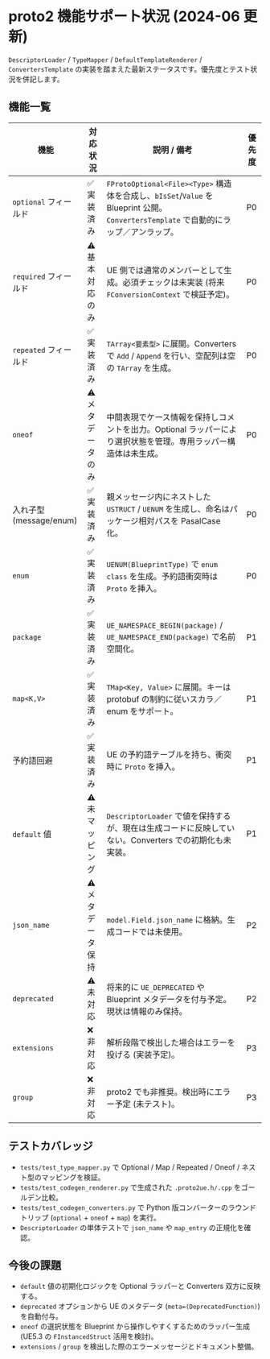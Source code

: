 # proto2 機能サポート状況 (2024-06 更新)

`DescriptorLoader` / `TypeMapper` / `DefaultTemplateRenderer` / `ConvertersTemplate` の実装を踏まえた最新ステータスです。優先度とテスト状況を併記します。

## 機能一覧

| 機能 | 対応状況 | 説明 / 備考 | 優先度 |
| --- | --- | --- | --- |
| `optional` フィールド | ✅ 実装済み | `FProtoOptional<File><Type>` 構造体を合成し、`bIsSet`/`Value` を Blueprint 公開。`ConvertersTemplate` で自動的にラップ／アンラップ。 | P0 |
| `required` フィールド | ⚠️ 基本対応のみ | UE 側では通常のメンバーとして生成。必須チェックは未実装 (将来 `FConversionContext` で検証予定)。 | P0 |
| `repeated` フィールド | ✅ 実装済み | `TArray<要素型>` に展開。Converters で `Add` / `Append` を行い、空配列は空の `TArray` を生成。 | P0 |
| `oneof` | ⚠️ メタデータのみ | 中間表現でケース情報を保持しコメントを出力。Optional ラッパーにより選択状態を管理。専用ラッパー構造体は未生成。 | P0 |
| 入れ子型 (message/enum) | ✅ 実装済み | 親メッセージ内にネストした `USTRUCT` / `UENUM` を生成し、命名はパッケージ相対パスを PasalCase 化。 | P0 |
| `enum` | ✅ 実装済み | `UENUM(BlueprintType)` で `enum class` を生成。予約語衝突時は `Proto` を挿入。 | P0 |
| `package` | ✅ 実装済み | `UE_NAMESPACE_BEGIN(package)` / `UE_NAMESPACE_END(package)` で名前空間化。 | P1 |
| `map<K,V>` | ✅ 実装済み | `TMap<Key, Value>` に展開。キーは protobuf の制約に従いスカラ／enum をサポート。 | P1 |
| 予約語回避 | ✅ 実装済み | UE の予約語テーブルを持ち、衝突時に `Proto` を挿入。 | P1 |
| `default` 値 | ⚠️ 未マッピング | `DescriptorLoader` で値を保持するが、現在は生成コードに反映していない。Converters での初期化も未実装。 | P1 |
| `json_name` | ⚠️ メタデータ保持 | `model.Field.json_name` に格納。生成コードでは未使用。 | P2 |
| `deprecated` | ⚠️ 未対応 | 将来的に `UE_DEPRECATED` や Blueprint メタデータを付与予定。現状は情報のみ保持。 | P2 |
| `extensions` | ❌ 非対応 | 解析段階で検出した場合はエラーを投げる (実装予定)。 | P3 |
| `group` | ❌ 非対応 | proto2 でも非推奨。検出時にエラー予定 (未テスト)。 | P3 |

## テストカバレッジ

- `tests/test_type_mapper.py` で Optional / Map / Repeated / Oneof / ネスト型のマッピングを検証。
- `tests/test_codegen_renderer.py` で生成された `.proto2ue.h/.cpp` をゴールデン比較。
- `tests/test_codegen_converters.py` で Python 版コンバーターのラウンドトリップ (`optional` + `oneof` + `map`) を実行。
- `DescriptorLoader` の単体テストで `json_name` や `map_entry` の正規化を確認。

## 今後の課題

- `default` 値の初期化ロジックを Optional ラッパーと Converters 双方に反映する。
- `deprecated` オプションから UE のメタデータ (`meta=(DeprecatedFunction)`) を自動付与。
- `oneof` の選択状態を Blueprint から操作しやすくするためのラッパー生成 (UE5.3 の `FInstancedStruct` 活用を検討)。
- `extensions` / `group` を検出した際のエラーメッセージとドキュメント整備。

